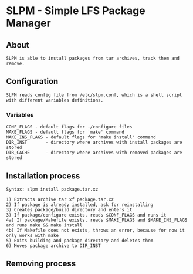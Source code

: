 # SLPM - Simple LFS Package Manager

## About
    SLPM is able to install packages from tar archives, track them and remove.

## Configuration
    SLPM reads config file from /etc/slpm.conf, which is a shell script
    with different variables definitions.
### Variables
    CONF_FLAGS - default flags for ./configure files
    MAKE_FLAGS - default flags for 'make' command
    MAKE_INS_FLAGS - default flags for 'make install' command
    DIR_INST       - directory where archives with install packages are stored
    DIR_CACHE      - directory where archives with removed packages are stored

## Installation process
    Syntax: slpm install package.tar.xz

    1) Extracts archive tar xf package.tar.xz
    2) If package is already installed, ask for reinstalling
    3) Creates package/build directory and enters it
    3) If package/configure exists, reads $CONF_FLAGS and runs it
    4a) If package/Makefile exists, reads $MAKE_FLAGS and $MAKE_INS_FLAGS and runs make && make install
    4b) If Makefile does not exists, throws an error, because for now it only works with make
    5) Exits building and package directory and deletes them
    6) Moves package archive to DIR_INST

## Removing process
    
